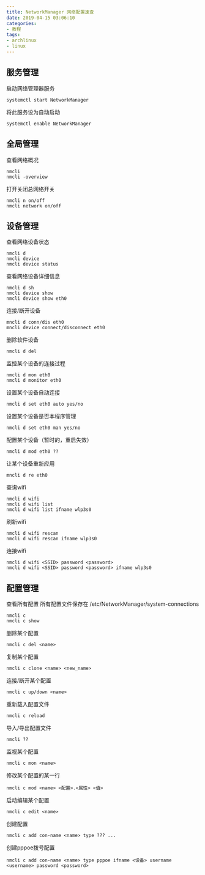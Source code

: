 ```yaml
---
title: NetworkManager 网络配置速查
date: 2019-04-15 03:06:10
categories:
- 教程
tags:
- archlinux
- linux
---
```




## 服务管理

启动网络管理器服务

```shell
systemctl start NetworkManager
```

将此服务设为自动启动
```shell
systemctl enable NetworkManager
```



## 全局管理

查看网络概况

```shell
nmcli
nmcli -overview
```

打开关闭总网络开关
```shell
nmcli n on/off
nmcli network on/off
```



## 设备管理

查看网络设备状态

```shell
nmcli d
nmcli device
nmcli device status
```

查看网络设备详细信息
```shell
nmcli d sh
nmcli device show
nmcli device show eth0
```

连接/断开设备
```shell
mncli d conn/dis eth0
mncli device connect/disconnect eth0
```

删除软件设备
```shell
nmcli d del 
```

监控某个设备的连接过程
```shell
nmcli d mon eth0
nmcli d monitor eth0
```

设置某个设备自动连接
```shell
nmcli d set eth0 auto yes/no
```

设置某个设备是否本程序管理
```shell
nmcli d set eth0 man yes/no
```

配置某个设备（暂时的，重启失效）
```shell
nmcli d mod eth0 ??
```

让某个设备重新应用
```shell
mncli d re eth0
```

查询wifi
```shell
nmcli d wifi
nmcli d wifi list
nmcli d wifi list ifname wlp3s0
```

刷新wifi
```shell
nmcli d wifi rescan
nmcli d wifi rescan ifname wlp3s0
```

连接wifi
```shell
nmcli d wifi <SSID> password <password>
nmcli d wifi <SSID> password <password> ifname wlp3s0
```



## 配置管理

查看所有配置
所有配置文件保存在 /etc/NetworkManager/system-connections
```shell
nmcli c
nmcli c show
```

删除某个配置
```shell
nmcli c del <name>
```

复制某个配置
```shell
nmcli c clone <name> <new_name>
```

连接/断开某个配置
```shell
nmcli c up/down <name>
```

重新载入配置文件
```shell
nmcli c reload
```

导入/导出配置文件
```shell
nmcli ??
```

监视某个配置
```shell
nmcli c mon <name>
```

修改某个配置的某一行
```shell
nmcli c mod <name> <配置>.<属性> <值>
```

启动编辑某个配置
```shell
nmcli c edit <name>
```

创建配置
```shell
nmcli c add con-name <name> type ??? ...
```

创建pppoe拨号配置
```shell
nmcli c add con-name <name> type pppoe ifname <设备> username <username> password <password>
```